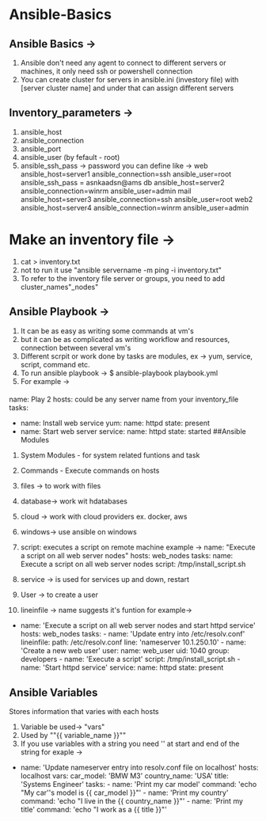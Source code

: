 # Ansible-Basics

## Ansible Basics ->
1) Ansible don't need any agent to connect to different servers or machines, it only need ssh or powershell connection
2) You can create cluster for servers in ansible.ini (investory file) with [server cluster name] and under that can assign different servers


## Inventory_parameters ->
1) ansible_host
2) ansible_connection
3) ansible_port
4) ansible_user (by fefault - root)
5) ansible_ssh_pass -> password
    you can define like ->
    web   ansible_host=server1  ansible_connection=ssh    ansible_user=root   ansible_ssh_pass = asnkaadsn@ams
    db    ansible_host=server2  ansible_connection=winrm  ansible_user=admin
    mail  ansible_host=server3  ansible_connection=ssh    ansible_user=root
    web2  ansible_host=server4  ansible_connection=winrm  ansible_user=admin

# Make an inventory file ->
1) cat > inventory.txt
2) not to run it use "ansible servername -m ping -i inventory.txt"
3) To refer to the inventory file server or groups, you need to add cluster_names"_nodes"

## Ansible Playbook ->
1) It can be as easy as writing some commands at vm's
2) but it can be as complicated as writing workflow and resources, connection between several vm's
3) Different scrpit or work done by tasks are modules, ex -> yum, service, script, command etc.
4) To run ansible playbook -> $ ansible-playbook playbook.yml 
5) For example -> 
####
name: Play 2
hosts: could be any server name from your inventory_file
tasks:
  - name: Install web service
    yum:
      name: httpd
      state: present
  - name: Start web server
    service:
      name: httpd
      state: started
##Ansible Modules
1) System Modules - for system related funtions and task
2) Commands - Execute commands on hosts
3) files -> to work with files
4) database-> work wit hdatabases
5) cloud -> work with cloud providers ex. docker, aws
6) windows-> use ansible on windows
7) script: executes a script on remote machine
example -> 
    name: "Execute a script on all web server nodes"
    hosts: web_nodes
    tasks:
        name: Execute a script on all web server nodes
        script: /tmp/install_script.sh

8) service -> is used for services up and down, restart
9) User -> to create a user
10) lineinfile -> name suggests it's funtion
for example->
-
    name: 'Execute a script on all web server nodes and start httpd service'
    hosts: web_nodes
    tasks:
        -
            name: 'Update entry into /etc/resolv.conf'
            lineinfile:
                path: /etc/resolv.conf
                line: 'nameserver 10.1.250.10'
        -
            name: 'Create a new web user'
            user:
                name: web_user
                uid: 1040
                group: developers
        -
            name: 'Execute a script'
            script: /tmp/install_script.sh
        -
            name: 'Start httpd service'
            service:
                name: httpd
                state: present

## Ansible Variables
Stores information that varies with each hosts
1) Variable be used-> "vars"
2) Used by ""{{ variable_name }}""
3) If you use variables with a string you need '' at start  and end of the string
for exaple -> 
-
    name: 'Update nameserver entry into resolv.conf file on localhost'
    hosts: localhost
    vars:
        car_model: 'BMW M3'
        country_name: 'USA'
        title: 'Systems Engineer'
    tasks:
        -
            name: 'Print my car model'
            command: 'echo "My car''s model is {{ car_model }}"'
        -
            name: 'Print my country'
            command: 'echo "I live in the {{ country_name }}"'
        -
            name: 'Print my title'
            command: 'echo "I work as a {{ title }}"'
